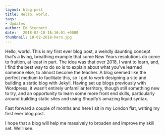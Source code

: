 ```yaml
---
layout: blog-post
title: Hello, world.
tags:
- Updates
author: Ed Stennett
date:   2018-02-18 16:16:01 +0000
thumbnail: 18-02-2018-hero.jpg
---
```


Hello, world. This is my first ever blog post, a weirdly daunting concept that’s a living, breathing example that some New Years resolutions do come to fruition, at least in part. The idea was that over 2018, I want to learn, and, I find the best way to do so is to explain about what you’ve learned someone else, to almost become the teacher. A blog seemed like the perfect medium to facilitate this, so I got to work designing a site and building a static blog with Jekyll. Having set up blogs previously with Wordpress, it wasn’t entirely unfamiliar territory, though still something new to try, and an opportunity to learn some more front end skills, particularly around building static sites and using Shopify’s amazing liquid syntax.

Fast forward a couple of months and here I sit in my London flat, writing my first ever blog post.

I hope that a blog will help me massively to broaden and improve my skill set. We’ll see.
